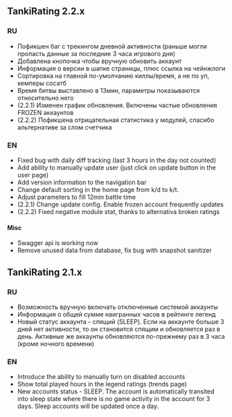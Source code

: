 ## TankiRating 2.2.x

### RU

* Пофикшен баг с трекингом дневной активности (раньше могли пропасть данные за последние 3 часа игрового дня)
* Добавлена кнопочка чтобы вручную обновить аккаунт
* Информация о версии в шапке страницы, плюс ссылка на чейнжлоги
* Сортировка на главной по-умолчанию киллы/время, а не по уп, кемперы сосатб
* Время битвы выставлено в 13мин, параметры показываются относительно него
* (2.2.1) Изменен график обновления. Включены частые обновления FROZEN аккаунтов
* (2.2.2) Пофикшена отрицательная статистика у модулей, спасибо альтернативе за слом счетчика

### EN

* Fixed bug with daily diff tracking (last 3 hours in the day not counted)
* Add ability to manually update user (just click on update button in the user page)
* Add version information to the navigation bar
* Change default sorting in the home page from k/d to k/t. 
* Adjust parameters to fill 12min battle time
* (2.2.1) Change update config. Enable frozen account frequently updates
* (2.2.2) Fixed negative module stat, thanks to alternativa broken ratings

#### Misc

* Swagger api is working now
* Remove unused data from database, fix bug with snapshot sanitizer


## TankiRating 2.1.x

### RU

* Возможность вручную включать отключенные системой аккаунты
* Информация о общей сумме наигранных часов в рейтинге легенд
* Новый статус аккаунта - спящий (SLEEP). Если на аккаунте больше 3 дней нет активности, то он становится спящим и обновляется раз в день.
Активные же аккаунты обновляются по-прежнему раз в 3 часа (кроме ночного времени)

### EN

* Introduce the ability to manually turn on disabled accounts
* Show total played hours in the legend ratings (trends page)
* New accounts status - SLEEP. The account is automatically transited into sleep state 
where there is no game activity in the account for 3 days. Sleep accounts will be updated once a day.
